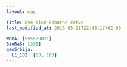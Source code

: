 ```yaml
---
layout: map

title: Dve tise Saborne crkve
last_modified_at: 2018-05-21T22:45:17+02:00

WDPA: [555589021]
BioRaS: [338]
geoSrbija:
  L1_182: [58, 163]
---
```

